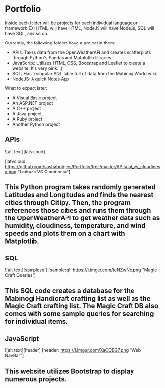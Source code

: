 # Portfolio

Inside each folder will be projects for each individual language or framework
EX: HTML will have HTML, NodeJS will have Node.js, SQL will have SQL, and so on.

Currently, the following folders have a project in them:
- APIs: Takes data from the OpenWeatherAPI and creates scatterplots through Python's Pandas and Matplotlib libraries.
- JavaScript: Utilizes HTML, CSS, Bootstrap and Leaflet to create a website. It's very pink. :)
- SQL: Has a singular SQL table full of data from the MabinogiWorld wiki.
- NodeJS: A quick Notes App


What to expect later:
- A Visual Basic project
- An ASP.NET project
- A C++ project
- A Java project
- A Ruby project
- Another Python project


## APIs

![alt text][latvcloud]

[latvcloud: https://github.com/sashabridges/Portfolio/tree/master/APIs/lat_vs_cloudiness.png  "Latitude VS Cloudiness"]

This Python program takes randomly generated Latitudes and Longitudes and finds the nearest cities through Citipy. Then, the program references those cities and runs them through the OpenWeatherAPI to get weather data such as humidity, cloudiness, temperature, and wind speeds and plots them on a chart with Matplotlib.
---
## SQL

![alt text][samplesql]
[samplesql: https://i.imgur.com/teNZwNc.png "Magic Craft Queries"]

This SQL code creates a database for the Mabinogi Handicraft crafting list as well as the Magic Craft crafting list. The Magic Craft DB also comes with some sample queries for searching for individual items.
---
## JavaScript
![alt text][header]
[header: https://i.imgur.com/XaCQEG7.png "Web NavBar"]

This website utilizes Bootstrap to display numerous projects.
---
